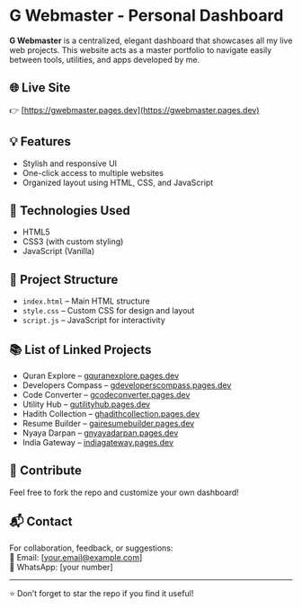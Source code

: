
# G Webmaster - Personal Dashboard

**G Webmaster** is a centralized, elegant dashboard that showcases all my live web projects. This website acts as a master portfolio to navigate easily between tools, utilities, and apps developed by me.

## 🌐 Live Site
👉 [https://gwebmaster.pages.dev](https://gwebmaster.pages.dev)

## 💡 Features
- Stylish and responsive UI
- One-click access to multiple websites
- Organized layout using HTML, CSS, and JavaScript

## 🔧 Technologies Used
- HTML5
- CSS3 (with custom styling)
- JavaScript (Vanilla)

## 📁 Project Structure
- `index.html` – Main HTML structure
- `style.css` – Custom CSS for design and layout
- `script.js` – JavaScript for interactivity

## 📚 List of Linked Projects
- Quran Explore – [gquranexplore.pages.dev](https://gquranexplore.pages.dev)
- Developers Compass – [gdeveloperscompass.pages.dev](https://gdeveloperscompass.pages.dev)
- Code Converter – [gcodeconverter.pages.dev](https://gcodeconverter.pages.dev)
- Utility Hub – [gutilityhub.pages.dev](https://gutilityhub.pages.dev)
- Hadith Collection – [ghadithcollection.pages.dev](https://ghadithcollection.pages.dev)
- Resume Builder – [gairesumebuilder.pages.dev](https://gairesumebuilder.pages.dev)
- Nyaya Darpan – [gnyayadarpan.pages.dev](https://gnyayadarpan.pages.dev)
- India Gateway – [indiagateway.pages.dev](https://indiagateway.pages.dev)

## 🤝 Contribute
Feel free to fork the repo and customize your own dashboard!

## 📬 Contact
For collaboration, feedback, or suggestions:  
📧 Email: [your.email@example.com]  
📱 WhatsApp: [your number]

---

⭐ Don’t forget to star the repo if you find it useful!

